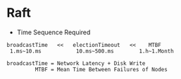 # Raft

- Time Sequence Required

```text
broadcastTime   <<   electionTimeout   <<    MTBF
 1.ms~10.ms           10.ms~500.ms        1.h~1.Month

broadcastTime = Network Latency + Disk Write
         MTBF = Mean Time Between Failures of Nodes
```
